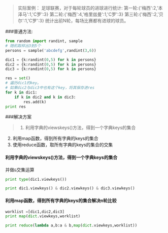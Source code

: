 >实际案例：
足球联赛，对于每轮球员的进球进行统计:
第一轮:{'梅西':2,'本泽马':1,'C罗':3}
第二轮:{'梅西':4,'格里兹曼':1,'C罗':3}
第三轮:{'梅西':2,'贝尔':1,'C罗':3}
统计出前N轮，每场比赛都有进球的球员。

###普通方法:
```python
from random import randint, sample
# 随机取样出3到5个
persons = sample('abcdefg',randint(3,6))

dic1 = {k:randint(0,5) for k in persons}
dic2 = {k:randint(0,5) for k in persons}
dic3 = {k:randint(0,5) for k in persons}

res = set()
# 遍历dic1的key。
# 如果dic2与dic3中也有这个key，将其保存进res
for k in dic1:
    if k in dic2 and k in dic3:
        res.add(k)
print res
```
###解决方案
>1. 利用字典的viewskeys()方法，得到一个字典keys的集合
2. 利用map函数，得到所有字典的keys的集合
3. 使用reduce函数，取所有字典的keys的集合的交集

#### 利用字典的viewskeys()方法，得到一个字典keys的集合
并做`&`交集运算
```python
print type(dic1.viewkeys())

print dic1.viewkeys() & dic2.viewkeys() & dic3.viewkeys()
```
#### 利用map函数，得到所有字典的keys的集合解决n轮比较
```python
worklist =[dic1,dic2,dic3]
print map(dict.viewkeys,worklist)

print reduce(lambda a,b:a & b,map(dict.viewkeys,worklist))
```
